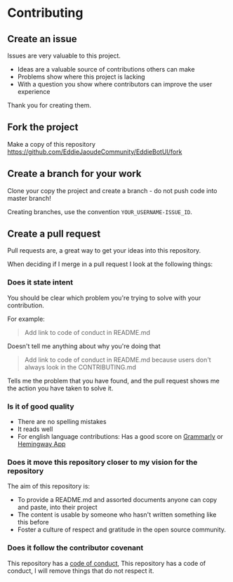 # Contributing

## Create an issue

Issues are very valuable to this project.

- Ideas are a valuable source of contributions others can make
- Problems show where this project is lacking
- With a question you show where contributors can improve the user
  experience

Thank you for creating them.

## Fork the project

Make a copy of this repository https://github.com/EddieJaoudeCommunity/EddieBotUI/fork

## Create a branch for your work

Clone your copy the project and create a branch - do not push code into master branch!

Creating branches, use the convention `YOUR_USERNAME-ISSUE_ID`.

## Create a pull request

Pull requests are, a great way to get your ideas into this repository.

When deciding if I merge in a pull request I look at the following
things:

### Does it state intent

You should be clear which problem you're trying to solve with your
contribution.

For example:

> Add link to code of conduct in README.md

Doesn't tell me anything about why you're doing that

> Add link to code of conduct in README.md because users don't always
> look in the CONTRIBUTING.md

Tells me the problem that you have found, and the pull request shows me
the action you have taken to solve it.

### Is it of good quality

- There are no spelling mistakes
- It reads well
- For english language contributions: Has a good score on
  [Grammarly](grammarly.com) or [Hemingway
  App](http://www.hemingwayapp.com/)

### Does it move this repository closer to my vision for the repository

The aim of this repository is:

- To provide a README.md and assorted documents anyone can copy and
  paste, into their project
- The content is usable by someone who hasn't written something like
  this before
- Foster a culture of respect and gratitude in the open source
  community.

### Does it follow the contributor covenant

This repository has a [code of conduct](CODE_OF_CONDUCT.md), This
repository has a code of conduct, I will remove things that do not
respect it.
